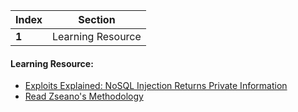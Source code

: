 Index | Section
---   | ---
**1** | Learning Resource

#### Learning Resource:

* [Exploits Explained: NoSQL Injection Returns Private Information](https://www.synack.com/blog/exploits-explained-nosql-injection-returns-private-information/)
* [Read Zseano's Methodology](https://www.bugbountyhunter.com/zseano/)

